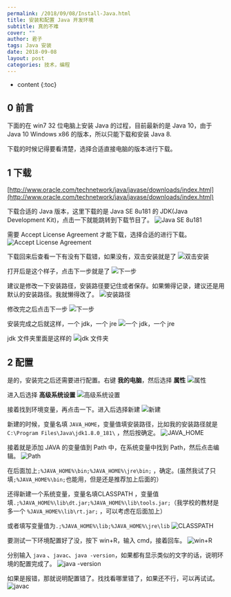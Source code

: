 ```yaml
---
permalink: /2018/09/08/Install-Java.html
title: 安装和配置 Java 开发环境
subtitle: 真的不难
cover: ""
author: 君子
tags: Java 安装
date: 2018-09-08
layout: post
categories: 技术，编程
---
```


* content
{:toc}
## 0 前言

下面的在 win7 32 位电脑上安装 Java 的过程，目前最新的是 Java 10，由于 Java 10 Windows x86 的版本，所以只能下载和安装 Java 8.

下载的时候记得要看清楚，选择合适直接电脑的版本进行下载。

## 1 下载

[http://www.oracle.com/technetwork/java/javase/downloads/index.html](http://www.oracle.com/technetwork/java/javase/downloads/index.html)

下载合适的 Java 版本，这里下载的是 Java SE 8u181 的 JDK(Java Development Kit)，点击一下就能跳转到下载节目了。
<img data-src="https://img.lbjheiheihei.xyz/Fje86fUb12koGxABiFTzxhpjurvi" class="lazyload"  alt="Java SE 8u181" title="Java SE 8u181">

需要 Accept License Agreement 才能下载，选择合适的进行下载。
<img data-src="https://img.lbjheiheihei.xyz/FtszfbVLW9xP6tGEL6sBdOcn4qd-" class="lazyload"  alt="Accept License Agreement" title="Accept License Agreement">

下载回来后查看一下有没有下载错，如果没有，双击安装就是了
<img data-src="https://img.lbjheiheihei.xyz/FrpgBTEFQdInkP0oqo9c7Ah7IFtH" class="lazyload"  alt="双击安装" title="双击安装">

打开后是这个样子，点击下一步就是了
<img data-src="https://img.lbjheiheihei.xyz/Fgc-QtEFXbuGN7o0LMaZDbYwJ9F7" class="lazyload"  alt="下一步" title="下一步">

建议是修改一下安装路径，安装路径要记住或者保存。如果懒得记录，建议还是用默认的安装路径。我就懒得改了。
<img data-src="https://img.lbjheiheihei.xyz/FkcVkZ6vT1ZxSe4exrpZGqc9qA3R" class="lazyload"  alt="安装路径" title="安装路径">

修改完之后点击下一步
<img data-src="https://img.lbjheiheihei.xyz/FrkgPslA4WC_9PyKilX4Zv06nzng" class="lazyload"  alt="下一步" title="下一步">

安装完成之后就这样，一个 jdk，一个 jre
<img data-src="https://img.lbjheiheihei.xyz/FjZzyr2ri7vu2mSmhWd9bVK7zqP-" class="lazyload"  alt="一个 jdk，一个 jre" title="一个 jdk，一个 jre">

jdk 文件夹里面是这样的
<img data-src="https://img.lbjheiheihei.xyz/FhJhezDoytqhOQ10gQbKw5VDebDL" class="lazyload"  alt="jdk 文件夹" title="jdk 文件夹">

## 2 配置

是的，安装完之后还需要进行配置。右键 **我的电脑**，然后选择 **属性**
<img data-src="https://img.lbjheiheihei.xyz/FhY5HeDkTzpXB64rBQDVpN055kvq" class="lazyload"  alt="属性" title="属性">

进入后选择 **高级系统设置**
<img data-src="https://img.lbjheiheihei.xyz/Fi2ye7T4YOxpkvDZ2eyjlvP0JIfZ" class="lazyload"  alt="高级系统设置" title="高级系统设置">

接着找到环境变量，再点击一下。进入后选择新建
<img data-src="https://img.lbjheiheihei.xyz/FuVOca-pcxXl6XKtP4nmDFUzvrg2" class="lazyload"  alt="新建" title="新建">

新建的时候，变量名填 `JAVA_HOME`，变量值填安装路径，比如我的安装路径就是 `C:\Program Files\Java\jdk1.8.0_181\` ，然后按确定。
<img data-src="https://img.lbjheiheihei.xyz/Fu3Lg5XBq2KnUv6Czp0j0VS0vNPQ" class="lazyload"  alt="JAVA_HOME" title="JAVA_HOME">

接着就是添加 JAVA 的变量值到 Path 中，在系统变量中找到 Path，然后点击编辑。
<img data-src="https://img.lbjheiheihei.xyz/FtLsGPGr1EVI731nWjg09qtyylhV" class="lazyload"  alt="Path" title="Path">

在后面加上`;%JAVA_HOME%\bin;%JAVA_HOME%\jre\bin;` ，确定。(虽然我试了只填`;%JAVA_HOME%\bin;`也能用，但是还是推荐加上后面的）

还得新建一个系统变量，变量名填CLASSPATH ，变量值填`.;%JAVA_HOME%\lib\dt.jar;%JAVA_HOME%\lib\tools.jar;`（我学校的教材是多一个 `%JAVA_HOME%\lib\rt.jar;` ，可以考虑在后面加上）

或者填写变量值为`.;%JAVA_HOME%\lib;%JAVA_HOME%\jre\lib`
<img data-src="https://img.lbjheiheihei.xyz/FoOVOICNXvc63BOnbdGVxG97eBET" class="lazyload"  alt="CLASSPATH" title="CLASSPATH">

要测试一下环境配置好了没，按下 win+R，输入 cmd，接着回车。
<img data-src="https://img.lbjheiheihei.xyz/Ft7cJT9NF0Kk0AX9hjhaQnyM5rwe" class="lazyload"  alt="win+R" title="win+R">

分别输入 `java` 、`javac`、`java -version`，如果都有显示类似的文字的话，说明环境的配置完成了。
<img data-src="https://img.lbjheiheihei.xyz/Ft-u71PK2UJ4vTPOBNhynLoGqYAk" class="lazyload"  alt="java -version" title="java -version">

如果是报错，那就说明配置错了。找找看哪里错了，如果还不行，可以再试试。
<img data-src="https://img.lbjheiheihei.xyz/FiHt8GX9YcNLMwy8dC3Xkm7iwiEq" class="lazyload"  alt="javac" title="javac">